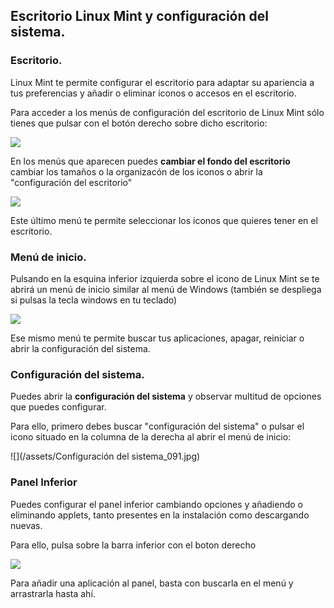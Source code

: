 ## Escritorio Linux Mint y configuración del sistema.

### Escritorio.

Linux Mint te permite configurar el escritorio para adaptar su apariencia a tus preferencias y añadir o eliminar iconos o accesos en el escritorio.

Para acceder a los menús de configuración del escritorio de Linux Mint sólo tienes que pulsar con el botón derecho sobre dicho escritorio:

![](/assets/Selección_086.jpg)

En los menús que aparecen puedes **cambiar el fondo del escritorio** cambiar los tamaños o la organizacón de los iconos o abrir la "configuración del escritorio"

![](/assets/Selección_088.jpg)

Este último menú te permite seleccionar los iconos que quieres tener en el escritorio.

### Menú de inicio.

Pulsando en la esquina inferior izquierda sobre el icono de Linux Mint se te abrirá un menú de inicio similar al menú de Windows (también se despliega si pulsas la tecla windows en tu teclado)

![](/assets/Selección_090.jpg)

Ese mismo menú te permite buscar tus aplicaciones, apagar, reiniciar o abrir la configuración del sistema.

### Configuración del sistema.

Puedes abrir la **configuración del sistema** y observar multitud de opciones que puedes configurar.

Para ello, primero debes buscar "configuración del sistema" o pulsar el icono situado en la columna de la derecha al abrir el menú de inicio:

 ![](/assets/Configuración del sistema_091.jpg) 
 
 ### Panel Inferior
 
 Puedes configurar el panel inferior cambiando opciones y añadiendo o eliminando applets, tanto presentes en la instalación como descargando nuevas.
 
 Para ello, pulsa sobre la barra inferior con el boton derecho
 
 ![](/assets/Selección_093.jpg)
 
 Para añadir una aplicación al panel, basta con buscarla en el menú y arrastrarla hasta ahí.
 

